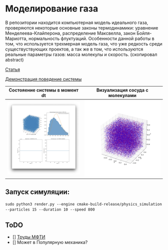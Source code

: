 # Моделирование газа 
В репозитории находится компьютерная модель идеального газа, проверяются некоторые основные законы термодинамики: уравнение Менделеева-Клайперона, распределение Максвелла, закон Бойля-Мариотта, нормальность флуктуаций.
Особенности данной работы в том, что используется трехмерная модель газа, что уже редкость среди существуствующих проектов, а так же в том, что используются реальные параметры газов: масса молекулы и скорость.
(скопировал abstract)

[Статья](https://github.com/pilot7747/physicsSimulation/blob/master/report/report.pdf)

[Демонстрация поведение системы](https://www.youtube.com/watch?velocity=4M_ZC6nT7mI)

Состояение системы в момент dt |  Визуализация сосуда с молекулами
:-------------------------:|:-------------------------:
![](./report/Materials/graphs/ui.png)  |  ![](./report/Materials/graphs/particles-1.png)

## Запуск симуляции:
`sudo python3 render.py --engine cmake-build-release/physics_simulation --particles 15 --duration 10 --speed 800`

## ToDO
- [] [Труды МФТИ](https://mipt.ru/science/trudy/priyom_new/)
- []  Может в Популярную механика?
